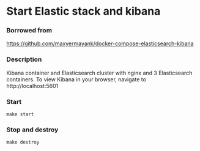 # Start Elastic stack and kibana

### Borrowed from
https://github.com/maxyermayank/docker-compose-elasticsearch-kibana

### Description
Kibana container and Elasticsearch cluster with nginx and 3 Elasticsearch containers. To view Kibana in your browser, navigate to http://localhost:5601

### Start
```
make start
```

### Stop and destroy
```
make destroy
```

